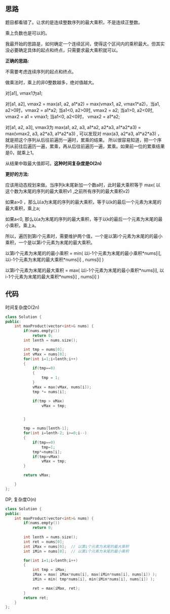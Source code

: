 ## 思路

题目都看错了。让求的是连续整数序列的最大乘积，不是连续正整数。

乘上负数也是可以的。

我最开始的思路是，如何确定一个连续区间，使得这个区间内的乘积最大。但其实没必要确定具体的起点和终点，只需要求最大乘积就可以。

**正确的思路:**

不需要考虑连续序列的起点和终点。

做乘法时，乘上的非0整数越多，绝对值越大。

对[a1],  vmax1为a1;

对[a1, a2], vmax2 = max(a1, a2, a1\*a2) = max(vmax1, a2, vmax1\*a2)，当a1, a2>0时，vmax2 = a1\*a2; 当a1<0, a2>0时, vmax2 = a2; 当a1>0, a2<0时, vmax2 = a1 = vmax1; 当a1<0, a2<0时， vmax2 = a1*a2;



对[a1, a2, a3], vmax3为 max(a1, a2, a3, a1\*a2, a2\*a3, a1\*a2\*a3) = max(vmax2, a3, a2\*a3, a1\*a2\*a3) , 可以发现对 max(a3, a2\*a3, a1\*a2\*a3) ，就是把这个序列从后往前遍历一遍时，累乘的结果。 所以很容易知道，把一个序列从前往后遍历一遍，累乘，再从后往前遍历一遍，累乘。如果前一位的累乘结果是0，就乘上1。

从结果中取最大值即可。**这种时间复杂度是O(2n)**

**更好的方法:**

应该用动态规划来做。当序列k末尾新加一个数a时，此时最大乘积等于  max(  以这个数为末尾的序列的最大乘积v1 ,之前所有序列的最大乘积v2)

如果a>0 ，那么以a为末尾的序列的最大乘积，等于以k的最后一个元素为末尾的最大乘积，乘上a;

如果a<0,   那么以a为末尾的序列的最大乘积，等于以k的最后一个元素为末尾的最小乘积，乘上a。

所以，遍历到第i个元素时，需要维护两个值，一个是以第i个元素为末尾的的最小乘积，一个是以第i个元素为末尾的最大乘积。

以第i个元素为末尾的的最小乘积 = min(  以i-1个元素为末尾的最小乘积\*nums[i], 以i-1个元素为末尾的最大乘积\*nums[i] , nums[i] )

以第i个元素为末尾的最大乘积 = max(  以i-1个元素为末尾的最小乘积\*nums[i], 以i-1个元素为末尾的最大乘积\*nums[i] , nums[i] )







## 代码

时间复杂度O(2n)

```c++
class Solution {
public:
    int maxProduct(vector<int>& nums) {
        if(nums.empty())
            return 0;
        int lenth = nums.size();

        int tmp = nums[0];
        int vMax = nums[0];
        for(int i=1;i<lenth;i++)
        {
            if(tmp==0)
            {
                tmp = 1;
            }
            vMax = max(vMax, nums[i]);
            tmp *= nums[i];

            if(tmp > vMax)
                vMax = tmp;


        }

        tmp = nums[lenth-1];
        for(int i=lenth-2; i>=0;i--)
        {
            if(tmp==0)
                tmp=1;
            tmp*=nums[i];
            if(tmp>vMax)
                vMax = tmp;
        }

        return vMax;

    }
};
```



DP, 复杂度O(n)

```c++
class Solution {
public:
    int maxProduct(vector<int>& nums) {
        if(nums.empty())
            return 0;
        
        int lenth = nums.size();
        int ret = nums[0];
        int iMax = nums[0];  // 以第i个元素为末尾的最大乘积
        int iMin = nums[0];  // 以第i个元素为末尾的最小乘积

        for(int i=1;i<lenth;i++)
        {
            int tmp = iMax; 
            iMax = max( iMax*nums[i], max(iMin*nums[i], nums[i]) );
            iMin = min( tmp*nums[i], min(iMin*nums[i], nums[i]) );

            ret = max(iMax, ret);
        }
        return ret;
    }
};
```

